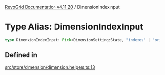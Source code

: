 [RevoGrid Documentation v4.11.20](README.md) / DimensionIndexInput

# Type Alias: DimensionIndexInput

```ts
type DimensionIndexInput: Pick<DimensionSettingsState, "indexes" | "originItemSize" | "indexToItem">;
```

## Defined in

[src/store/dimension/dimension.helpers.ts:13](https://github.com/revolist/revogrid/blob/4b7a998aefffde7f50261e3e7336253a89c4c269/src/store/dimension/dimension.helpers.ts#L13)
